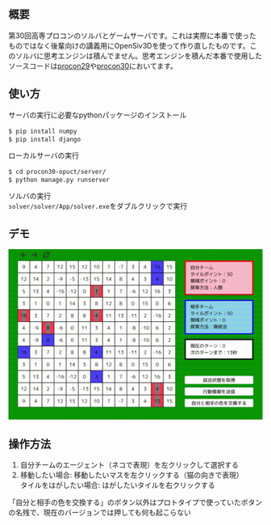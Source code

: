 ## 概要
第30回高専プロコンのソルバとゲームサーバです。これは実際に本番で使ったものではなく後輩向けの講義用にOpenSiv3Dを使って作り直したものです。このソルバに思考エンジンは積んでません。思考エンジンを積んだ本番で使用したソースコードは[procon29](https://github.com/Pumpkin1e18/procon29-public)や[procon30](https://github.com/Pumpkin1e18/procon30-public)においてます。


## 使い方
サーバの実行に必要なpythonパッケージのインストール  
```
$ pip install numpy
$ pip install django
```
ローカルサーバの実行
```
$ cd procon30-opuct/server/
$ python manage.py runserver
```
ソルバの実行  
`solver/solver/App/solver.exe`をダブルクリックで実行

## デモ
<img src="resource\demo.gif" alt="demo" style="zoom:110%;" />

## 操作方法
1. 自分チームのエージェント（ネコで表現）を左クリックして選択する  
2. 移動したい場合: 移動したいマスを左クリックする（猫の向きで表現）  
   タイルをはがしたい場合: はがしたいタイルを右クリックする  

「自分と相手の色を交換する」のボタン以外はプロトタイプで使っていたボタンの名残で、現在のバージョンでは押しても何も起こらない
